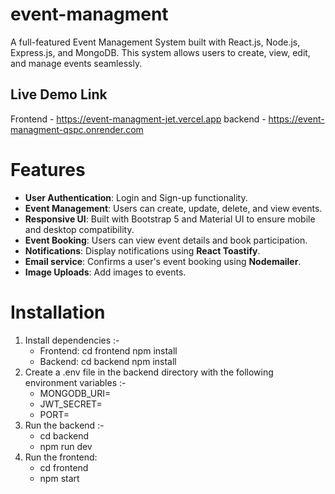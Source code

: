 # event-managment

A full-featured Event Management System built with React.js, Node.js, Express.js, and MongoDB. This system allows users to create, view, edit, and manage events seamlessly.

## Live Demo Link
Frontend - https://event-managment-jet.vercel.app
backend - https://event-managment-qspc.onrender.com

# Features
 - **User Authentication**: Login and Sign-up functionality.
 - **Event Management**: Users can create, update, delete, and view events.
 - **Responsive UI**: Built with Bootstrap 5 and Material UI to ensure mobile and desktop compatibility.
 - **Event Booking**: Users can view event details and book participation.
 - **Notifications**: Display notifications using **React Toastify**.
 - **Email service**: Confirms a user's event booking using **Nodemailer**.
 - **Image Uploads**: Add images to events.

# Installation
  1. Install dependencies :-
     - Frontend:
         cd frontend
         npm install
     - Backend:
         cd backend
         npm install
  2. Create a .env file in the backend directory with the following environment variables :-
      - MONGODB_URI=<Your MongoDB Connection String>
      - JWT_SECRET=<Your JWT Secret Key>
      - PORT=<Your PORT>
  3. Run the backend :-
      - cd backend
      - npm run dev
  4. Run the frontend:
      - cd frontend
      - npm start
